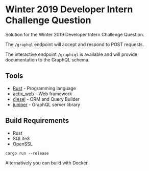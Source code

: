 # Winter 2019 Developer Intern Challenge Question

Solution for the Winter 2019 Developer Intern Challenge Question.

The `/graphql` endpoint will accept and respond to POST requests.

The interactive endpoint `/graphiql` is available and will provide documentation to the GraphQL schema.

## Tools
* [Rust](https://www.rust-lang.org) - Programming language
* [actix_web](https://crates.io/crates/actix-web) - Web framework
* [diesel](https://crates.io/crates/diesel) - ORM and Query Builder
* [juniper](https://crates.io/crates/juniper) - GraphQL server library

## Build Requirements
* Rust
* SQLite3
* OpenSSL

```
cargo run --release
```

Alternatively you can build with Docker.
